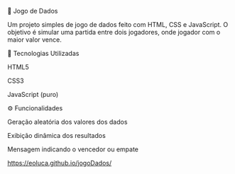 🎲 Jogo de Dados

Um projeto simples de jogo de dados feito com HTML, CSS e JavaScript. O objetivo é simular uma partida entre dois jogadores, onde jogador com o maior valor vence.

🚀 Tecnologias Utilizadas

HTML5

CSS3

JavaScript (puro)

⚙️ Funcionalidades

Geração aleatória dos valores dos dados

Exibição dinâmica dos resultados

Mensagem indicando o vencedor ou empate

https://eoluca.github.io/jogoDados/

